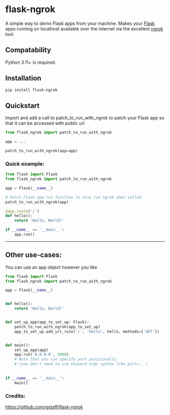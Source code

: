 # flask-ngrok

A simple way to demo Flask apps from your machine.
Makes your [Flask](http://flask.pocoo.org/) apps running on localhost available
 over the internet via the excellent [ngrok](https://ngrok.com/) tool.

## Compatability
Python 3.11+ is required.

## Installation

```bash
pip install flask-ngrok
```

## Quickstart
Import and add a call to patch_to_run_with_ngrok to patch your Flask app so that it can be accessed with public url
```python 
from flask_ngrok import patch_to_run_with_ngrok

app = ...

patch_to_run_with_ngrok(app=app)
```

### Quick example:
```python
from flask import Flask
from flask_ngrok import patch_to_run_with_ngrok

app = Flask(__name__)

# Patch Flask app.run function to also run ngrok when called
patch_to_run_with_ngrok(app)  

@app.route('/')
def hello():
    return 'Hello, World!'

if __name__ == '__main__':
    app.run()
```
---
## Other use-cases:
You can use an app object however you like
```python
from flask import Flask
from flask_ngrok import patch_to_run_with_ngrok

app = Flask(__name__)


def hello():
    return 'Hello, World!'


def set_up_app(app_to_set_up: Flask):
    patch_to_run_with_ngrok(app_to_set_up)
    app_to_set_up.add_url_rule('/', 'hello', hello, methods=['GET'])


def main():
    set_up_app(app)
    app.run('0.0.0.0', 3000)  
    # Note that you can specify port positionally
    # (you don't need to use keyword args syntax like port=...)
 
    
if __name__ == '__main__':
    main()
```


### Credits:
https://github.com/gstaff/flask-ngrok

